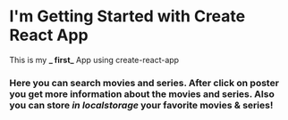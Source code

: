 # I'm Getting Started with Create React App

This is my **_ first_** App using create-react-app

### Here you can search movies and series. After click on poster you get more information about the movies and series. Also you can store _in localstorage_ your favorite movies & series!
